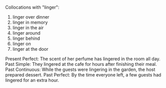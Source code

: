 Collocations with "linger":

1. linger over dinner
2. linger in memory
3. linger in the air
4. linger around
5. linger behind
6. linger on
7. linger at the door

Present Perfect: The scent of her perfume has lingered in the room all day.
Past Simple: They lingered at the cafe for hours after finishing their meal.
Past Continuous: While the guests were lingering in the garden, the host prepared dessert.
Past Perfect: By the time everyone left, a few guests had lingered for an extra hour.